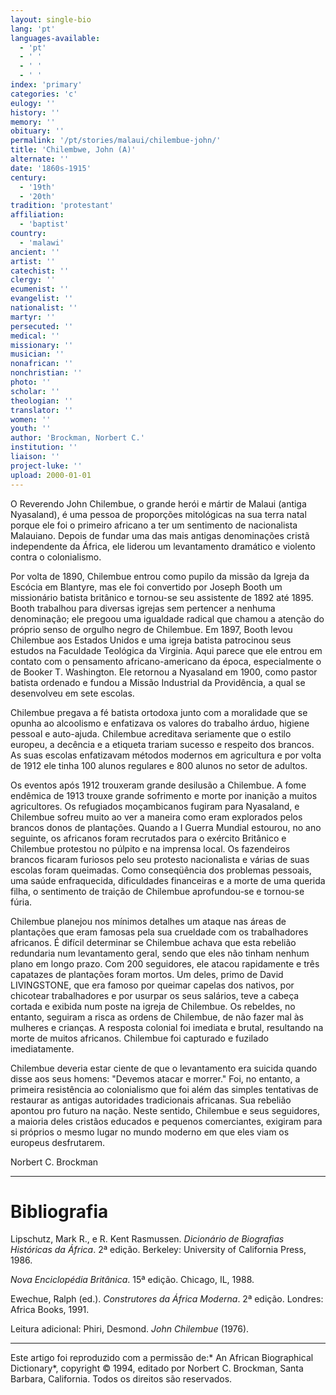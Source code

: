 ```yaml
---
layout: single-bio
lang: 'pt'
languages-available:
  - 'pt'
  - ' '
  - ' '
  - ' '
index: 'primary'
categories: 'c'
eulogy: ''
history: ''
memory: ''
obituary: ''
permalink: '/pt/stories/malaui/chilembue-john/'
title: 'Chilembwe, John (A)'
alternate: ''
date: '1860s-1915'
century:
  - '19th'
  - '20th'
tradition: 'protestant'
affiliation:
  - 'baptist'
country:
  - 'malawi'
ancient: ''
artist: ''
catechist: ''
clergy: ''
ecumenist: ''
evangelist: ''
nationalist: ''
martyr: ''
persecuted: ''
medical: ''
missionary: ''
musician: ''
nonafrican: ''
nonchristian: ''
photo: ''
scholar: ''
theologian: ''
translator: ''
women: ''
youth: ''
author: 'Brockman, Norbert C.'
institution: ''
liaison: ''
project-luke: ''
upload: 2000-01-01
---
```



O Reverendo John Chilembue, o grande herói e mártir de Malaui (antiga Nyasaland), é uma pessoa de proporções mitológicas na sua terra natal porque ele foi o primeiro africano a ter um sentimento de nacionalista Malauiano. Depois de fundar uma das mais antigas denominações cristã independente da África, ele liderou um levantamento dramático e violento contra o colonialismo.

Por volta de 1890, Chilembue entrou como pupilo da missão da Igreja da Escócia em Blantyre, mas ele foi convertido por Joseph Booth um missionário batista britânico e tornou-se seu assistente de 1892 até 1895. Booth trabalhou para diversas igrejas sem pertencer a nenhuma denominação; ele pregoou uma igualdade radical  que chamou a atenção do próprio senso de orgulho negro de Chilembue. Em 1897, Booth levou Chilembue aos Estados Unidos e uma igreja batista patrocinou  seus estudos na Faculdade Teológica da Virginia. Aqui parece que ele entrou em contato com o pensamento africano-americano da época, especialmente o de Booker T. Washington. Ele retornou a Nyasaland em 1900, como pastor batista ordenado e fundou a Missão Industrial da Providência, a qual se desenvolveu em sete escolas.

Chilembue pregava a fé batista ortodoxa junto com a moralidade que se opunha ao alcoolismo e enfatizava os valores do trabalho árduo, higiene pessoal e auto-ajuda. Chilembue acreditava seriamente que o estilo europeu, a decência e a etiqueta trariam sucesso e respeito dos brancos. As suas escolas enfatizavam métodos modernos em agricultura e por volta de 1912 ele tinha 100 alunos regulares e 800 alunos no setor de adultos.

Os eventos após 1912 trouxeram grande desilusão a Chilembue. A fome endêmica de 1913 trouxe grande sofrimento e morte por inanição a muitos agricultores. Os refugiados moçambicanos fugiram para Nyasaland, e Chilembue sofreu muito ao ver a maneira como eram explorados pelos brancos donos de plantações. Quando a I Guerra Mundial estourou, no ano seguinte, os africanos foram recrutados para o exército Britânico e Chilembue protestou no púlpito e na imprensa local. Os fazendeiros brancos ficaram furiosos pelo seu protesto nacionalista e várias de suas escolas foram queimadas.  Como conseqüência dos problemas pessoais, uma saúde enfraquecida, dificuldades financeiras e a morte de uma querida filha, o sentimento de traição de Chilembue aprofundou-se e tornou-se fúria.

Chilembue planejou nos mínimos detalhes um ataque nas áreas de plantações que eram famosas pela sua crueldade com os trabalhadores africanos. É difícil determinar se Chilembue achava que esta rebelião redundaria num levantamento geral, sendo que eles não tinham nenhum plano em longo prazo. Com 200 seguidores, ele atacou rapidamente e três capatazes de plantações foram mortos. Um deles, primo de David LIVINGSTONE, que era famoso por queimar capelas dos nativos, por chicotear trabalhadores e por usurpar os seus salários, teve a cabeça cortada e exibida num poste na igreja de Chilembue. Os rebeldes, no entanto, seguiram a risca as ordens de Chilembue, de não fazer mal às mulheres e crianças. A resposta colonial foi imediata e brutal, resultando na morte de muitos africanos. Chilembue foi capturado e fuzilado imediatamente.

Chilembue deveria estar ciente de que o levantamento era suicida quando disse aos seus homens: "Devemos atacar e morrer." Foi, no entanto, a primeira resistência ao colonialismo que foi além das simples tentativas de restaurar as antigas autoridades tradicionais africanas. Sua rebelião apontou pro futuro na nação. Neste sentido, Chilembue e seus seguidores, a maioria deles cristãos educados e pequenos comerciantes, exigiram para si próprios o mesmo lugar no mundo moderno em que eles viam os europeus desfrutarem.

Norbert C. Brockman

---

# Bibliografia

Lipschutz, Mark R., e R. Kent Rasmussen. *Dicionário de Biografias Históricas da África*. 2ª edição. Berkeley: University of California Press, 1986.

*Nova Enciclopédia Britânica*. 15ª edição. Chicago, IL, 1988.

Ewechue, Ralph (ed.). *Construtores da África Moderna*. 2ª edição. Londres: Africa Books, 1991.

Leitura adicional: Phiri, Desmond. *John Chilembue* (1976).

---

Este artigo foi reproduzido com a permissão de:* An African Biographical Dictionary*, copyright © 1994, editado por Norbert C. Brockman, Santa Barbara, California. Todos os direitos são reservados.